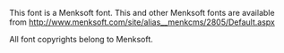 This font is a Menksoft font. This and other Menksoft fonts are available from http://www.menksoft.com/site/alias__menkcms/2805/Default.aspx

All font copyrights belong to Menksoft.